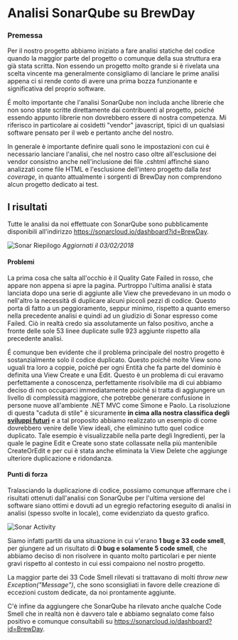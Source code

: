 # Analisi SonarQube su BrewDay

### Premessa

Per il nostro progetto abbiamo iniziato a fare analisi statiche del codice quando la maggior parte del progetto o comunque della sua struttura era già stata scritta. Non essendo un progetto molto grande si è rivelata una scelta vincente ma generalmente consigliamo di lanciare le prime analisi appena ci si rende conto di avere una prima bozza funzionante e significativa del proprio software.

É molto importante che l'analisi SonarQube non includa anche librerie che non sono state scritte direttamente dai contribuenti al progetto, poiché essendo appunto librerie non dovrebbero essere di nostra competenza. Mi riferisco in particolare ai cosìdetti "vendor" javascript, tipici di un qualsiasi software pensato per il web e pertanto anche del nostro.

In generale è importante definire quali sono le impostazioni con cui è necessario lanciare l'analisi, che nel nostro caso oltre all'esclusione dei vendor consistno anche nell'inclusione dei file .cshtml affinché siano analizzati come file HTML e l'esclusione dell'intero progetto dalla *test coverage*, in quanto attualmente i sorgenti di BrewDay non comprendono alcun progetto dedicato ai test.


## I risultati

Tutte le analisi da noi effettuate con SonarQube sono pubblicamente disponibili all'indirizzo https://sonarcloud.io/dashboard?id=BrewDay.

![Sonar Riepilogo](https://i.imgur.com/NMkF816.jpg)
*Aggiornati il 03/02/2018*

#### Problemi

La prima cosa che salta all'occhio è il Quality Gate Failed in rosso, che appare non appena si apre la pagina. Purtroppo l'ultima analisi è stata lanciata dopo una serie di aggiunte alle View che prevedevano in un modo o nell'altro la necessità di duplicare alcuni piccoli pezzi di codice. Questo porta di fatto a un peggioramento, seppur minimo, rispetto a quanto emerso nella precedente analisi e quindi ad un giudizio di Sonar espresso come Failed. Ciò in realtà credo sia assolutamente un falso positivo, anche a fronte delle sole 53 linee duplicate sulle 923 aggiunte rispetto alla precedente analisi.

É comunque ben evidente che il problema principale del nostro progetto è sostanzialmente solo il codice duplicato. Questo poiché molte View sono uguali tra loro a coppie, poiché per ogni Entità che fa parte del dominio è definita una View Create e una Edit. Questo è un problema di cui eravamo perfettamente a conoscenza, perfettamente risolvibile ma di cui abbiamo deciso di non occuparci immediatamente poiché si tratta di aggiungere un livello di complessità maggiore, che potrebbe generare confusione in persone nuove all'ambiente .NET MVC come Simone e Paolo.
La risoluzione di questa "caduta di stile" è sicuramente **in cima alla nostra classifica degli [sviluppi futuri](../06-Conclusioni/6.2-SviluppiFuturi.md)** e a tal proposito abbiamo realizzato un esempio di come dovrebbero venire delle View ideali, che eliminino tutto quel codice duplicato. Tale esempio è visualizzabile nella parte degli Ingredienti, per la quale le pagine Edit e Create sono state collassate nella più mantenibile CreateOrEdit e per cui è stata anche eliminata la View Delete che aggiunge ulteriore duplicazione e ridondanza.


#### Punti di forza 

Tralasciando la duplicazione di codice, possiamo comunque affermare che i risultati ottenuti dall'analisi con SonarQube per l'ultima versione del software siano ottimi e dovuti ad un egregio refactoring eseguito di analisi in analisi (spesso svolte in locale), come evidenziato da questo grafico.

![Sonar Activity](https://i.imgur.com/Pw3IoE1.jpg)

Siamo infatti partiti da una situazione in cui v'erano **1 bug e 33 code smell**, per giungere ad un risultato di **0 bug e solamente 5 code smell**, che abbiamo deciso di non risolvere in quanto molto particolari e per niente gravi rispetto al contesto in cui essi compaiono nel nostro progetto.

La maggior parte dei 33 Code Smell rilevati si trattavano di molti *throw new Exception("Message")*, che sono sconsigliati in favore delle creazione di eccezioni custom dedicate, da noi prontamente aggiunte.

C'è infine da aggiungere che SonarQube ha rilevato anche qualche Code Smell che in realtà non è davvero tale e abbiamo segnalato come falso positivo e comunque consultabili su https://sonarcloud.io/dashboard?id=BrewDay.